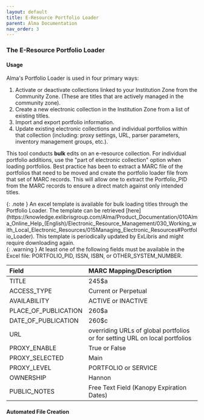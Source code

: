 ```yaml
---
layout: default
title: E-Resource Portfolio Loader
parent: Alma Documentation
nav_order: 3
---
```

### The E-Resource Portfolio Loader

#### Usage
Alma's Portfolio Loader is used in four primary ways: 
1. Activate or deactivate collections linked to your Institution Zone from the Community Zone. (These are titles that are actively managed in the community zone).
2. Create a new electronic collection in the Institution Zone from a list of existing titles.
3. Import and export portfolio information.
4. Update existing electronic collections and individual portfolios within that collection (including: proxy settings, URL, parser parameters, inventory management groups, etc.).

This tool conducts **bulk** edits on an e-resource collection. For individual portfolio additions, use the "part of electronic collection" option when loading portfolios. Best practice has been to extract a MARC file of the portfolios that need to be moved and create the portfolio loader file from that set of MARC records. This will allow one to extract the Portfolio_PID from the MARC records to ensure a direct match against only intended titles. 

<div markdown="block">
{: .note }
An excel template is available for bulk loading titles through the Portfolio Loader. The template can be retrieved [here](https://knowledge.exlibrisgroup.com/Alma/Product_Documentation/010Alma_Online_Help_(English)/Electronic_Resource_Management/030_Working_with_Local_Electronic_Resources/015Managing_Electronic_Resources#Portfolio_Loader). This template is periodically updated by ExLibris and might require downloading again.
</div>

<div markdown="block">
{: .warning }
At least one of the following fields must be available in the Excel file: PORTFOLIO_PID, ISSN, ISBN, or OTHER_SYSTEM_NUMBER.
</div>

| Field                 | MARC Mapping/Description                                                     |
|:----------------------|:-----------------------------------------------------------------------------|
| TITLE                 | 245$a                                                                        | 
| ACCESS_TYPE           | Current or Perpetual                                                         | 
| AVAILABILITY          | ACTIVE or INACTIVE                                                           |
| PLACE_OF_PUBLICATION  | 260$a                                                                        |
| DATE_OF_PUBLICATION   | 260$c                                                                        |
| URL                   | overriding URLs of global portfolios or for setting URL on local portfolios  |
| PROXY_ENABLE          | True or False                                                                |
| PROXY_SELECTED        | Main                                                                         |
| PROXY_LEVEL           | PORTFOLIO or SERVICE                                                         |
| OWNERSHIP             | Hannon                                                                       |
| PUBLIC_NOTES          | Free Text Field (Kanopy Expiration Dates)                                    |

#### Automated File Creation
